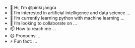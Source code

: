 - 👋 Hi, I’m @pinki jangra
- 👀 I’m interested in artificial intelligence and data science ...
- 🌱 I’m currently learning python with machine learning ...
- 💞️ I’m looking to collaborate on ...
- 📫 How to reach me ...
- 😄 Pronouns: ...
- ⚡ Fun fact: ...

<!---
palak jangra is a ✨ special ✨ repository because its `README.md` (this file) appears on your GitHub profile.
You can click the Preview link to take a look at your changes.
--->
